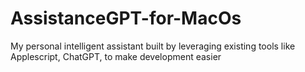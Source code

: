 # AssistanceGPT-for-MacOs
My personal intelligent assistant built by leveraging existing tools like Applescript, ChatGPT, to make development easier
